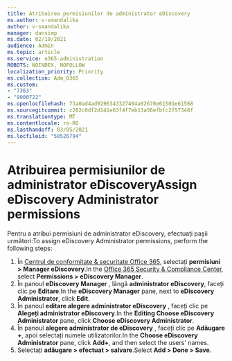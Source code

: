 ```yaml
---
title: Atribuirea permisiunilor de administrator eDiscovery
ms.author: v-smandalika
author: v-smandalika
manager: dansimp
ms.date: 02/19/2021
audience: Admin
ms.topic: article
ms.service: o365-administration
ROBOTS: NOINDEX, NOFOLLOW
localization_priority: Priority
ms.collection: Adm_O365
ms.custom:
- "7363"
- "9000722"
ms.openlocfilehash: 73a0ad4ad9296343327494a92670e61501e61568
ms.sourcegitcommit: c202c0df2d141e63f4f7eb13a56efbfc2f57348f
ms.translationtype: MT
ms.contentlocale: ro-RO
ms.lasthandoff: 03/05/2021
ms.locfileid: "50526794"
---
```

# <a name="assign-ediscovery-administrator-permissions"></a><span data-ttu-id="fa59b-102">Atribuirea permisiunilor de administrator eDiscovery</span><span class="sxs-lookup"><span data-stu-id="fa59b-102">Assign eDiscovery Administrator permissions</span></span>

<span data-ttu-id="fa59b-103">Pentru a atribui permisiuni de administrator eDiscovery, efectuați pașii următori:</span><span class="sxs-lookup"><span data-stu-id="fa59b-103">To assign eDiscovery Administrator permissions, perform the following steps:</span></span>

1. <span data-ttu-id="fa59b-104">În [Centrul de conformitate & securitate Office 365](https://sip.protection.office.com/), selectați **permisiuni > Manager eDiscovery**.</span><span class="sxs-lookup"><span data-stu-id="fa59b-104">In the [Office 365 Security & Compliance Center](https://sip.protection.office.com/), select **Permissions > eDiscovery Manager**.</span></span>
2. <span data-ttu-id="fa59b-105">În panoul **eDiscovery Manager** , lângă **administrator eDiscovery**, faceți clic pe **Editare**.</span><span class="sxs-lookup"><span data-stu-id="fa59b-105">In the **eDiscovery Manager** pane, next to **eDiscovery Administrator**, click **Edit**.</span></span>
3. <span data-ttu-id="fa59b-106">În panoul **editare alegere administrator eDiscovery** , faceți clic pe **Alegeți administrator eDiscovery**.</span><span class="sxs-lookup"><span data-stu-id="fa59b-106">In the **Editing Choose eDiscovery Administrator** pane, click **Choose eDiscovery Administrator**.</span></span>
4. <span data-ttu-id="fa59b-107">În panoul **alegere administrator de eDiscovery** , faceți clic pe **Adăugare +**, apoi selectați numele utilizatorilor.</span><span class="sxs-lookup"><span data-stu-id="fa59b-107">In the **Choose eDiscovery Administrator** pane, click **Add+**, and then select the users' names.</span></span>
5. <span data-ttu-id="fa59b-108">Selectați **adăugare > efectuat > salvare**.</span><span class="sxs-lookup"><span data-stu-id="fa59b-108">Select **Add > Done > Save**.</span></span>